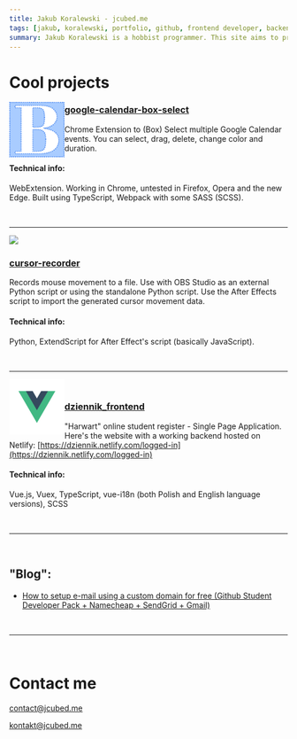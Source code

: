 ```yaml
---
title: Jakub Koralewski - jcubed.me
tags: [jakub, koralewski, portfolio, github, frontend developer, backend developer, vue, typescript, nuxt, javascript, js, ts, sass, scss, python, obs, rust]
summary: Jakub Koralewski is a hobbist programmer. This site aims to present some of his web development and Python script projects and give some info to contact him. 
---
```


# Cool projects

<img src="https://raw.githubusercontent.com/JakubKoralewski/google-calendar-box-select/master/docs/img/box-select-icon.png" width="100" align="left" />

### <a href="https://github.com/JakubKoralewski/google-calendar-box-select" target="_blank">google-calendar-box-select</a>

Chrome Extension to (Box) Select multiple Google Calendar events. You can select, drag, delete, change color and duration.


#### Technical info:
WebExtension. Working in Chrome, untested in Firefox, Opera and the new Edge. Built using TypeScript, Webpack with some SASS (SCSS).

&nbsp;
<hr/>
&nbsp;

<img src="https://raw.githubusercontent.com/JakubKoralewski/cursor-recorder/master/docs/img/logo.png" width="100" align="left" />

### <a href="https://github.com/JakubKoralewski/cursor-recorder" target="_blank">cursor-recorder</a>

Records mouse movement to a file. Use with OBS Studio as an external Python script or using the standalone Python script. Use the After Effects script to import the generated cursor movement data.


#### Technical info:
Python, ExtendScript for After Effect's script (basically JavaScript).

&nbsp;
<hr/>
&nbsp;

<img src="https://github.com/vuejs/art/blob/master/logo.png?raw=true" width="100" align="left" />

### <a href="https://github.com/JakubKoralewski/dziennik_frontend" target="_blank" >dziennik_frontend</a>

"Harwart" online student register - Single Page Application. Here's the website with a working backend hosted on Netlify: [https://dziennik.netlify.com/logged-in](https://dziennik.netlify.com/logged-in)

#### Technical info:

Vue.js, Vuex, TypeScript, vue-i18n (both Polish and English language versions), SCSS 

&nbsp;
<hr/>
&nbsp;

## "Blog":

- [How to setup e-mail using a custom domain for free (Github Student Developer Pack + Namecheap + SendGrid + Gmail)](./blog/free-email.md)

&nbsp;
<hr/>
&nbsp;

# Contact me

contact@jcubed.me

kontakt@jcubed.me

